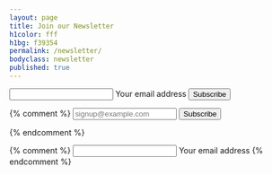 ```yaml
---
layout: page
title: Join our Newsletter
h1color: fff
h1bg: f39354
permalink: /newsletter/
bodyclass: newsletter
published: true
---
```



<form action="{{ site.subscribe_form_url }}" method="post" name="mc-embedded-subscribe-form" class="validate" target="_blank" novalidate>
      <span class="input">
        <input type="email" name="EMAIL" value="" class="input__field" required>
        <label class="input__label">
        <span class="input__label-content">Your email address</span>
        </label>
      </span>
      <input type="submit" value="Subscribe" name="subscribe" id="newsletter-page-button" class="btn black">

</form>


{% comment %}
<input type="email" value="" name="EMAIL" id="newsletter-form" placeholder="signup@example.com" required>
<input type="submit" value="Subscribe" id="newsletter-button" name="subscribe" class="btn btn-1 yellow">
</form>
{% endcomment %}

{% comment %}
      <span class="input">
                  <input type="text" name="email" value="" class="input__field">
                  <label class="input__label">
                  <span class="input__label-content">Your email address</span>
                  </label>
      </span>
{% endcomment %}
